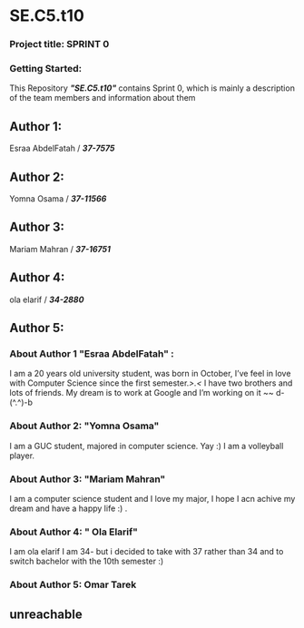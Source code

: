  # SE.C5.t10

### Project title: SPRINT 0

### Getting Started: 
This Repository **_"SE.C5.t10"_**  contains Sprint 0, which is mainly a description of the team members and information about them


## Author 1:
Esraa AbdelFatah / **_37-7575_**  

## Author 2:
Yomna Osama / **_37-11566_**

## Author 3:
Mariam Mahran / **_37-16751_**

## Author 4:
ola elarif / **_34-2880_**

## Author 5:

### About Author 1 "Esraa AbdelFatah" :
I am a 20 years old university student, was born in October, I’ve feel in love with Computer Science  since the first semester.*>.<*
I have two brothers and lots of friends. My dream is to work at Google and I’m working on it ~~  d-(^.^)-b


### About Author 2: "Yomna Osama"
 I am a GUC student, majored in computer science. Yay :)
 I am a volleyball player.
 
 
### About Author 3: "Mariam Mahran"
I am a computer science student and I love my major, I hope I acn achive my dream and have a happy life :)  .


### About Author 4: " Ola Elarif"
I am ola elarif I  am 34- but i decided to take with 37 rather than 34 and to switch bachelor with the 10th semester :)


### About Author 5: Omar Tarek
## unreachable




